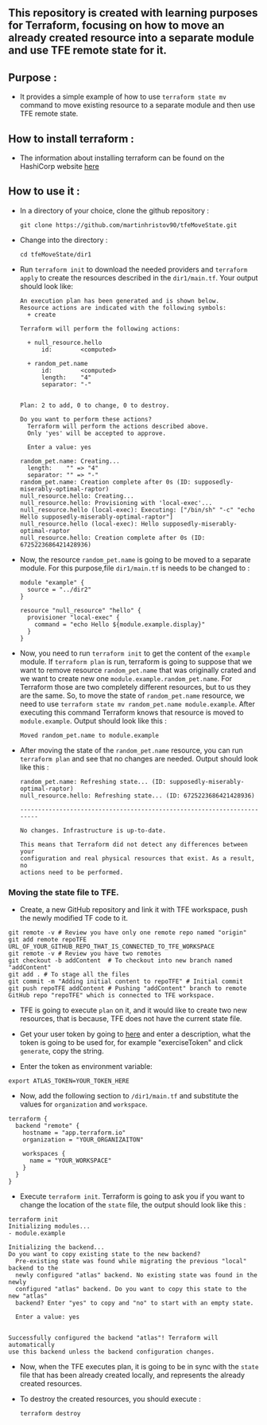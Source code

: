 ## This repository is created with learning purposes for Terraform, focusing on how to move an already created resource into a separate module and use TFE remote state for it.

## Purpose :

- It provides a simple example of how to use `terraform state mv` command to move existing resource to a separate module and then use TFE remote state.

## How to install terraform : 

- The information about installing terraform can be found on the HashiCorp website 
[here](https://learn.hashicorp.com/terraform/getting-started/install.html)

## How to use it :

- In a directory of your choice, clone the github repository :
    ```
    git clone https://github.com/martinhristov90/tfeMoveState.git
    ```
- Change into the directory :
    ```
    cd tfeMoveState/dir1
    ```
- Run `terraform init` to download the needed providers and `terraform apply` to create the resources described in the `dir1/main.tf`. Your output should look like:
    ```
    An execution plan has been generated and is shown below.
    Resource actions are indicated with the following symbols:
      + create

    Terraform will perform the following actions:

      + null_resource.hello
          id:        <computed>

      + random_pet.name
          id:        <computed>
          length:    "4"
          separator: "-"


    Plan: 2 to add, 0 to change, 0 to destroy.

    Do you want to perform these actions?
      Terraform will perform the actions described above.
      Only 'yes' will be accepted to approve.

      Enter a value: yes

    random_pet.name: Creating...
      length:    "" => "4"
      separator: "" => "-"
    random_pet.name: Creation complete after 0s (ID: supposedly-miserably-optimal-raptor)
    null_resource.hello: Creating...
    null_resource.hello: Provisioning with 'local-exec'...
    null_resource.hello (local-exec): Executing: ["/bin/sh" "-c" "echo Hello supposedly-miserably-optimal-raptor"]
    null_resource.hello (local-exec): Hello supposedly-miserably-optimal-raptor
    null_resource.hello: Creation complete after 0s (ID: 6725223686421428936)
    ```
- Now, the resource `random_pet.name` is going to be moved to a separate module. For this purpose,file `dir1/main.tf` is needs to be changed to :
    ```
    module "example" {
      source = "../dir2"
    }

    resource "null_resource" "hello" {
      provisioner "local-exec" {
        command = "echo Hello ${module.example.display}"
      }
    }
    ```
- Now, you need to run `terraform init` to get the content of the `example` module. If `terraform plan` is run, terraform is going to suppose that we want to remove resource `random_pet.name` that was originally crated and we want to create new one `module.example.random_pet.name`. For Terraform those are two completely different resources, but to us they are the same. So, to move the state of `random_pet.name` resource, we need to use `terraform state mv random_pet.name module.example`. After executing this command Terraform knows that resource is moved to `module.example`. Output should look like this :
    ```
    Moved random_pet.name to module.example
    ```
- After moving the state of the `random_pet.name` resource, you can run `terraform plan` and see that no changes are needed. Output should look like this :
    ```
    random_pet.name: Refreshing state... (ID: supposedly-miserably-optimal-raptor)
    null_resource.hello: Refreshing state... (ID: 6725223686421428936)

    ------------------------------------------------------------------------

    No changes. Infrastructure is up-to-date.

    This means that Terraform did not detect any differences between your
    configuration and real physical resources that exist. As a result, no
    actions need to be performed.
    ```
### Moving the state file to TFE.
- Create, a new GitHub repository and link it with TFE workspace, push the newly modified TF code to it.
```shell
git remote -v # Review you have only one remote repo named "origin"
git add remote repoTFE URL_OF_YOUR_GITHUB_REPO_THAT_IS_CONNECTED_TO_TFE_WORKSPACE
git remote -v # Review you have two remotes
git checkout -b addContent  # To checkout into new branch named "addContent"
git add . # To stage all the files
git commit -m "Adding initial content to repoTFE" # Initial commit
git push repoTFE addContent # Pushing "addContent" branch to remote GitHub repo "repoTFE" which is connected to TFE workspace.
```
- TFE is going to execute `plan` on it, and it would like to create two new resources, that is because, TFE does not have the current state file.

- Get your user token by going to [here](https://app.terraform.io/app/settings/tokens) and enter a description, what the token is going to be used for, for example "exerciseToken" and click `generate`, copy the string.
- Enter the token as environment variable:
```shell
export ATLAS_TOKEN=YOUR_TOKEN_HERE
```
- Now, add the following section to `/dir1/main.tf` and substitute the values for `organization` and `workspace`.
```
terraform {
  backend "remote" {
    hostname = "app.terraform.io"
    organization = "YOUR_ORGANIZAITON"

    workspaces {
      name = "YOUR_WORKSPACE"
    }
  }
}
```
- Execute `terraform init`. Terraform is going to ask you if you want to change the location of the `state` file, the output should look like this :
```
terraform init
Initializing modules...
- module.example

Initializing the backend...
Do you want to copy existing state to the new backend?
  Pre-existing state was found while migrating the previous "local" backend to the
  newly configured "atlas" backend. No existing state was found in the newly
  configured "atlas" backend. Do you want to copy this state to the new "atlas"
  backend? Enter "yes" to copy and "no" to start with an empty state.

  Enter a value: yes


Successfully configured the backend "atlas"! Terraform will automatically
use this backend unless the backend configuration changes.
```
- Now, when the TFE executes plan, it is going to be in sync with the `state` file that has been already created locally, and represents the already created resources.

- To destroy the created resources, you should execute :
    ```
    terraform destroy
    ```

